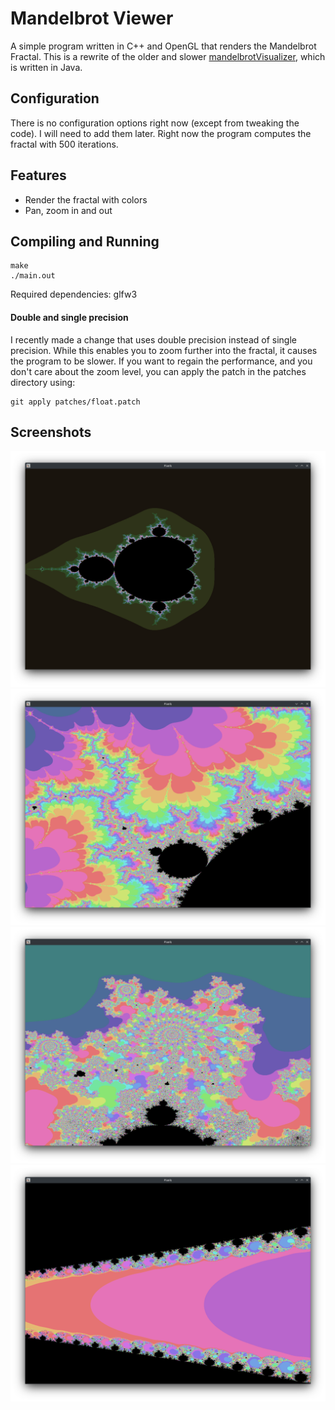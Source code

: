 # Mandelbrot Viewer

A simple program written in C++ and OpenGL that renders the Mandelbrot Fractal. This is a rewrite of the older and slower [mandelbrotVisualizer](https://github.com/Vitaspiros/mandelbrotVisualizer-old), which is written in Java.

## Configuration
There is no configuration options right now (except from tweaking the code). 
I will need to add them later. 
Right now the program computes the fractal with 500 iterations.

## Features
- Render the fractal with colors
- Pan, zoom in and out

## Compiling and Running
```
make
./main.out
```
Required dependencies: glfw3

#### Double and single precision
I recently made a change that uses double precision instead of single precision. While this enables you to
zoom further into the fractal, it causes the program to be slower. If you want to regain the performance,
and you don't care about the zoom level, you can apply the patch in the patches directory using:
```
git apply patches/float.patch
```


## Screenshots
![Screenshot of program when it starts up](images/screenshot1.png)
![Screenshot of zoomed in Mandelbrot fractal](images/screenshot2.png)
![Screenshot of zoomed in Mandelbrot fractal](images/screenshot3.png)
![Screenshot of zoomed in Mandelbrot fractal](images/screenshot4.png)